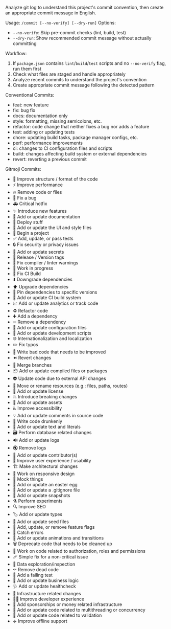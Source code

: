 Analyze git log to understand this project's commit convention, then create an appropriate commit message in English.

Usage: `/commit [--no-verify] [--dry-run]`
Options:
- `--no-verify`: Skip pre-commit checks (lint, build, test)
- `--dry-run`: Show recommended commit message without actually committing

Workflow:
1. If `package.json` contains `lint`/`build`/`test` scripts and no `--no-verify` flag, run them first
2. Check what files are staged and handle appropriately
3. Analyze recent commits to understand the project's convention
4. Create appropriate commit message following the detected pattern

Conventional Commits:
- feat: new feature
- fix: bug fix
- docs: documentation only
- style: formatting, missing semicolons, etc.
- refactor: code change that neither fixes a bug nor adds a feature
- test: adding or updating tests
- chore: updating build tasks, package manager configs, etc.
- perf: performance improvements
- ci: changes to CI configuration files and scripts
- build: changes affecting build system or external dependencies
- revert: reverting a previous commit

Gitmoji Commits:
- 🎨 Improve structure / format of the code
- ⚡️ Improve performance
- 🔥 Remove code or files
- 🐛 Fix a bug
- 🚑️ Critical hotfix
- ✨ Introduce new features
- 📝 Add or update documentation
- 🚀 Deploy stuff
- 💄 Add or update the UI and style files
- 🎉 Begin a project
- ✅ Add, update, or pass tests
- 🔒️ Fix security or privacy issues
- 🔐 Add or update secrets
- 🔖 Release / Version tags
- 🚨 Fix compiler / linter warnings
- 🚧 Work in progress
- 💚 Fix CI Build
- ⬇️ Downgrade dependencies
- ⬆️ Upgrade dependencies
- 📌 Pin dependencies to specific versions
- 👷 Add or update CI build system
- 📈 Add or update analytics or track code
- ♻️ Refactor code
- ➕ Add a dependency
- ➖ Remove a dependency
- 🔧 Add or update configuration files
- 🔨 Add or update development scripts
- 🌐 Internationalization and localization
- ✏️ Fix typos
- 💩 Write bad code that needs to be improved
- ⏪️ Revert changes
- 🔀 Merge branches
- 📦️ Add or update compiled files or packages
- 👽️ Update code due to external API changes
- 🚚 Move or rename resources (e.g.: files, paths, routes)
- 📄 Add or update license
- 💥 Introduce breaking changes
- 🍱 Add or update assets
- ♿️ Improve accessibility
- 💡 Add or update comments in source code
- 🍻 Write code drunkenly
- 💬 Add or update text and literals
- 🗃️ Perform database related changes
- 🔊 Add or update logs
- 🔇 Remove logs
- 👥 Add or update contributor(s)
- 🚸 Improve user experience / usability
- 🏗️ Make architectural changes
- 📱 Work on responsive design
- 🤡 Mock things
- 🥚 Add or update an easter egg
- 🙈 Add or update a .gitignore file
- 📸 Add or update snapshots
- ⚗️ Perform experiments
- 🔍️ Improve SEO
- 🏷️ Add or update types
- 🌱 Add or update seed files
- 🚩 Add, update, or remove feature flags
- 🥅 Catch errors
- 💫 Add or update animations and transitions
- 🗑️ Deprecate code that needs to be cleaned up
- 🛂 Work on code related to authorization, roles and permissions
- 🩹 Simple fix for a non-critical issue
- 🧐 Data exploration/inspection
- ⚰️ Remove dead code
- 🧪 Add a failing test
- 👔 Add or update business logic
- 🩺 Add or update healthcheck
- 🧱 Infrastructure related changes
- 🧑‍💻 Improve developer experience
- 💸 Add sponsorships or money related infrastructure
- 🧵 Add or update code related to multithreading or concurrency
- 🦺 Add or update code related to validation
- ✈️ Improve offline support
